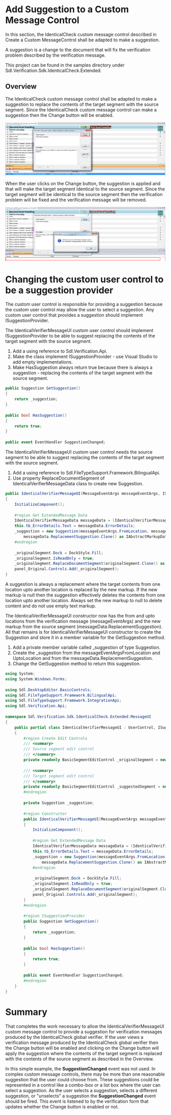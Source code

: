 Add Suggestion to a Custom Message Control
======
In this section, the IdenticalCheck custom message control described in Create a Custom MessageControl shall be adapted to make a suggestion.

A suggestion is a change to the document that will fix the verification problem described by the verification message.

This project can be found in the samples directory under Sdl.Verification.Sdk.IdenticalCheck.Extended.

Overview
------
The IdenticalCheck custom message control shall be adapted to make a suggestion to replace the contents of the target segment with the source segment. Since the IdenticalCheck custom message control can make a suggestion then the Change button will be enabled.

<img style="display:block; " src="images/CustomMessageControlSuggestion1.png" />


When the user clicks on the Change button, the suggestion is applied and that will make the target segment identical to the source segment. Since the target segment will be identical to the source segment then the verification problem will be fixed and the verification message will be removed.

<img style="display:block; " src="images/CustomMessageControlSuggestion2.png" />

Changing the custom user control to be a suggestion provider
=====
The custom user control is responsible for providing a suggestion because the custom user control may allow the user to select a suggestion. Any custom user control that provides a suggestion should implement ISuggestionProvider.

The IdenticalVerifierMessageUI custom user control should implement ISuggestionProvider to be able to suggest replacing the contents of the target segment with the source segment.

1. Add a using reference to Sdl.Verification.Api.
2. Make the class implement ISuggestionProvider - use Visual Studio to add empty implementations.
3. Make HasSuggestion always return true because there is always a suggestion - replacing the contents of the target segment with the source segment.

```cs
public Suggestion GetSuggestion()
{
    return _suggestion;
}

public bool HasSuggestion()
{
    return true;
}

public event EventHandler SuggestionChanged;
```

The IdenticalVerifierMessageUI custom user control needs the source segment to be able to suggest replacing the contents of the target segment with the source segment.

1. Add a using reference to Sdl.FileTypeSupport.Framework.BilingualApi.
2. Use property ReplaceDocumentSegment of IdenticalVerifierMessageData class to create new Suggestion.

```cs
public IdenticalVerifierMessageUI(MessageEventArgs messageEventArgs, ISegment originalSegment)
{
    InitializeComponent();

    #region Get ExtendedMessage Data
    IdenticalVerifierMessageData messageData = (IdenticalVerifierMessageData)messageEventArgs.ExtendedData;
    this.tb_ErrorDetails.Text = messageData.ErrorDetails;
    _suggestion = new Suggestion(messageEventArgs.FromLocation, messageEventArgs.UptoLocation, 
        messageData.ReplacementSuggestion.Clone() as IAbstractMarkupData);
    #endregion

    _originalSegment.Dock = DockStyle.Fill;
    _originalSegment.IsReadOnly = true;
    _originalSegment.ReplaceDocumentSegment(originalSegment.Clone() as ISegment);
    panel_Original.Controls.Add(_originalSegment);
}
```

A suggestion is always a replacement where the target contents from one location upto another location is replaced by the new markup. If the new markup is null then the suggestion effectively deletes the contents from one location upto another location. Always set the new markup to null to delete content and do not use empty text markup.

The IdenticalVerifierMessageUI constructor now has the from and upto locations from the verification message (messageEventArgs) and the new markup from the source segment (messageData.ReplacementSuggestion). All that remains is for IdenticalVerifierMessageUI constructor to create the Suggestion and store it in a member variable for the GetSuggestion method.

1. Add a private member variable called _suggestion of type Suggestion.
2. Create the _suggestion from the messageEventArgsFromLocation and UptoLocation and from the messageData.ReplacementSuggestion.
3. Change the GetSuggestion method to return this suggestion.

```cs
using System;
using System.Windows.Forms;

using Sdl.DesktopEditor.BasicControls;
using Sdl.FileTypeSupport.Framework.BilingualApi;
using Sdl.FileTypeSupport.Framework.IntegrationApi;
using Sdl.Verification.Api;

namespace Sdl.Verification.Sdk.IdenticalCheck.Extended.MessageUI
{
    public partial class IdenticalVerifierMessageUI : UserControl, ISuggestionProvider
    {
        #region Create Edit Controls
        /// <summary>
        /// Source segment edit control
        /// </summary>
        private readonly BasicSegmentEditControl _originalSegment = new BasicSegmentEditControl();

        /// <summary>
        /// Target segment edit control
        /// </summary>
        private readonly BasicSegmentEditControl _suggestedSegment = new BasicSegmentEditControl();
        #endregion

        private Suggestion _suggestion;

        #region Constructor
        public IdenticalVerifierMessageUI(MessageEventArgs messageEventArgs, ISegment originalSegment)
        {
            InitializeComponent();

            #region Get ExtendedMessage Data
            IdenticalVerifierMessageData messageData = (IdenticalVerifierMessageData)messageEventArgs.ExtendedData;
            this.tb_ErrorDetails.Text = messageData.ErrorDetails;
            _suggestion = new Suggestion(messageEventArgs.FromLocation, messageEventArgs.UptoLocation, 
                messageData.ReplacementSuggestion.Clone() as IAbstractMarkupData);
            #endregion

            _originalSegment.Dock = DockStyle.Fill;
            _originalSegment.IsReadOnly = true;
            _originalSegment.ReplaceDocumentSegment(originalSegment.Clone() as ISegment);
            panel_Original.Controls.Add(_originalSegment);
        }
        #endregion

        #region ISuggestionProvider
        public Suggestion GetSuggestion()
        {
            return _suggestion;
        }

        public bool HasSuggestion()
        {
            return true;
        }

        public event EventHandler SuggestionChanged;
        #endregion
    }
}
```

Summary
====
That completes the work necessary to allow the IdenticalVerifierMessageUI custom message control to provide a suggestion for verification messages produced by the IdenticalCheck global verifier. If the user views a verification message produced by the IdenticalCheck global verifier then the Change button will be enabled and clicking on the Change button will apply the suggestion where the contents of the target segment is replaced with the contents of the source segment as described in the Overview.

In this simple example, the **SuggestionChanged** event was not used. In complex custom message controls, there may be more than one reasonable suggestion that the user could choose from. These suggestions could be represented in a control like a combo-box or a list box where the user can select a suggestion. As the user selects a suggestion, selects a different suggestion, or "unselects" a suggestion the **SuggestionChanged** event should be fired. This event is listened to by the verification form that updates whether the Change button is enabled or not.